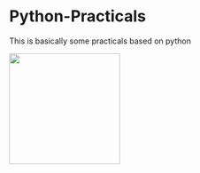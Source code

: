 # Python-Practicals
This is basically some practicals based on python

<img src="https://github.com/Ayus0721/Python-practical/assets/147092631/eda015d5-0177-4052-985d-96f25f5d7af2" width = "200" height = "200">

